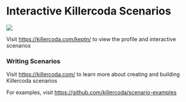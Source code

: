 # Interactive Killercoda Scenarios

[![](http://shields.killercoda.com/killercoda/keptn/count.svg)](https://killercoda.com/keptn "Get your profile on killercoda.com")

Visit https://killercoda.com/keptn/ to view the profile and interactive scenarios

### Writing Scenarios
Visit https://killercoda.com/ to learn more about creating and building Killercoda scenarios

For examples, visit https://github.com/killercoda/scenario-examples
